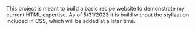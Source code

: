 This project is meant to build a basic recipe website to demonstrate my current HTML expertise. As of 5/31/2023
it is build without the stylization included in CSS, which will be added at a later time.